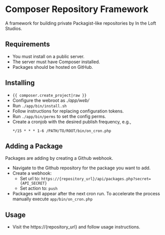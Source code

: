 <!--
id: readme
tags: ''
-->

# Composer Repository Framework

A framework for building private Packagist-like repositories by In the Loft Studios.

## Requirements

* You must install on a public server.
* The server must have Composer installed.
* Packages should be hosted on GitHub.

## Installing

* `{{ composer.create_project|raw }}`
* Configure the webroot as _./app/web/_
* Run `./app/bin/install.sh`
* Follow instructions for replacing configuration tokens.
* Run `./app/bin/perms` to set the config perms.
* Create a cronjob with the desired publish frequency, e.g.,
    ```
    */15 * * * 1-6 /PATH/TO/ROOT/bin/on_cron.php
    ```

## Adding a Package

Packages are adding by creating a Github webhook.

* Navigate to the Github repository for the package you want to add.
* Create a webhook:
    * Set url to:  `https://{repository_url}/api/packages.php?secret={API_SECRET}`
    * Set action to: `push`
* Packages will appear after the next cron run. To accelerate the process manually execute `app/bin/on_cron.php`

## Usage

* Visit the https://{repository_url} and follow usage instructions.
